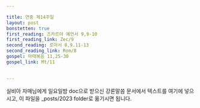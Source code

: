 ```yaml
---

title: 연중 제14주일
layout: post 
bonstetten: true
first_reading: 즈카르야 예언서 9,9-10
first_reading_link: Zec/9
second_reading: 로마서 8,9.11-13
second_reading_link: Rom/8
gospel: 마태복음 11,25-30
gospel_link: Mt/11
 

---
```



실비아 자매님에게 일요일밤 doc으로 받으신
강론말씀 문서에서
텍스트를 여기에 넣으시고,
이 파일을 _posts/2023 folder로 옮기시면 됩니다.
